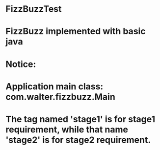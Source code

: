 # FizzBuzzTest
# FizzBuzz implemented with basic java

# Notice:

# Application main class: com.walter.fizzbuzz.Main
# The tag named 'stage1' is for stage1 requirement, while that name 'stage2' is for stage2 requirement.